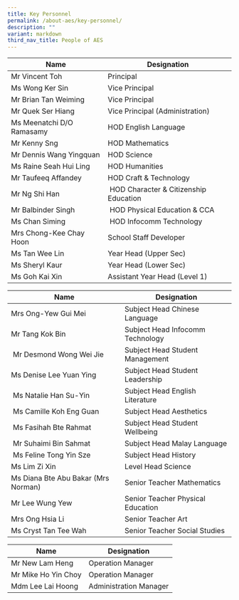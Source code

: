 ```yaml
---
title: Key Personnel
permalink: /about-aes/key-personnel/
description: ""
variant: markdown
third_nav_title: People of AES
---
```

| **Name** | **Designation**|
| -------- | -------- | 
| Mr Vincent Toh | Principal | 
|Ms Wong Ker Sin    | Vice Principal     | 
| Mr Brian Tan Weiming  | Vice Principal  | 
| Mr Quek Ser Hiang  | Vice Principal (Administration)    | 
| Ms Meenatchi D/O Ramasamy | HOD English Language | 
|Mr Kenny Sng | HOD Mathematics | 
| Mr Dennis Wang Yingquan | HOD Science     | 
|Ms Raine Seah Hui Ling| HOD Humanities | 
| Mr Taufeeq Affandey | HOD Craft & Technology   | 
| Mr Ng Shi Han    |  HOD Character & Citizenship Education    | 
| Mr Balbinder Singh   |  HOD Physical Education & CCA     | 
| Ms Chan Siming   |  HOD Infocomm Technology| 
| Mrs Chong-Kee Chay Hoon  | School Staff Developer     | 
| Ms Tan Wee Lin   | Year Head (Upper Sec)| 
| Ms Sheryl Kaur    | Year Head (Lower Sec)| 
| Ms Goh Kai Xin| Assistant Year Head (Level 1)|


| **Name** | **Designation**|
| -------- | -------- | 
| Mrs Ong-Yew Gui Mei   | Subject Head Chinese Language    |
| Mr Tang Kok Bin    | Subject Head Infocomm Technology   | 
|  Mr Desmond Wong Wei Jie  | Subject Head Student Management   | 
|Ms Denise Lee Yuan Ying|Subject Head Student Leadership| 
|  Ms Natalie Han Su-Yin   | Subject Head English Literature  | 
|  Ms Camille Koh Eng Guan    | Subject Head Aesthetics | 
| Ms Fasihah Bte Rahmat| Subject Head Student Wellbeing     | 
| Mr Suhaimi Bin Sahmat |Subject Head Malay Language| 
| Ms Feline Tong Yin Sze |Subject Head History| 
|Ms Lim Zi Xin | Level Head Science| 
| Ms Diana Bte Abu Bakar (Mrs Norman)| Senior Teacher Mathematics| 
| Mr Lee Wung Yew| Senior Teacher Physical Education| 
| Mrs Ong Hsia Li | Senior Teacher Art| 
| Ms Cryst Tan Tee Wah| Senior Teacher Social Studies| 

| **Name** | **Designation**|
| -------- | -------- | 
| Mr New Lam Heng| Operation Manager |
| Mr Mike Ho Yin Choy| Operation Manager |
|Mdm Lee Lai Hoong|Administration Manager|